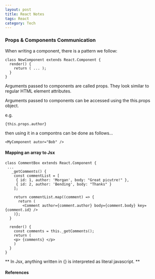 ```yaml
---
layout: post
title: React Notes
tags: React
category: Tech
---
```


### Props & Components Communication ###

When writing a component, there is a pattern we follow:

~~~
class NewComponent extends React.Component {
  render() {
    return ( ... );
  }
}
~~~

Arguments passed to components are called props. They look similar to regular HTML element attributes.

Arguments passed to components can be accessed using the this.props object.

e.g.

~~~
{this.props.author}
~~~

then using it in a compontns can be done as follows...

~~~
<MyComponent autor="Bob" />
~~~

#### Mapping an array to Jsx ####

~~~
class CommentBox extends React.Component {
 ...
   _getComments() {
    const commentList = [
     { id: 1, author: 'Morgan', body: "Great picutre!" },
     { id: 2, author: 'Bending', body: "Thanks" }
    ];

    return commentList.map((comment) => {
      return (
        <Comment author={comment.author} body={comment.body} key={comment.id} />
    )};
  }

  render() {
    const comments = this._getComments();
    return (
	<p> {comments} </p>
    )
  }
}
~~~

** In Jsx, anything written in {} is interpreted as literal javascript. **



#### References ####

[]()  
